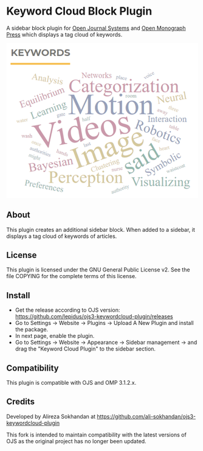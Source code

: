 # Keyword Cloud Block Plugin
A sidebar block plugin for [Open Journal Systems](https://github.com/pkp/ojs) and [Open Monograph Press](https://github.com/pkp/omp) which displays a tag cloud of keywords.

![](snapshot.gif)

## About
This plugin creates an additional sidebar block. When added to a sidebar, it displays a tag cloud of keywords of articles.

## License
This plugin is licensed under the GNU General Public License v2. See the file
COPYING for the complete terms of this license.

## Install
 * Get the release according to OJS version: https://github.com/lepidus/ojs3-keywordcloud-plugin/releases
 * Go to Settings -> Website -> Plugins ->  Upload A New Plugin and install the package.
 * In next page, enable the plugin.
 * Go to Settings -> Website -> Appearance -> Sidebar management -> and drag the "Keyword Cloud Plugin" to the sidebar section.

## Compatibility
This plugin is compatible with OJS and OMP 3.1.2.x.

## Credits
Developed by Alireza Sokhandan at https://github.com/ali-sokhandan/ojs3-keywordcloud-plugin

This fork is intended to maintain compatibility with the latest versions of OJS as the original project has no longer been updated.